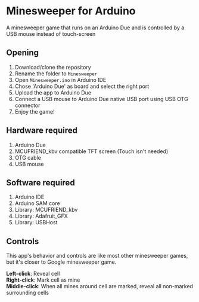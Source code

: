 # Minesweeper for Arduino

A minesweeper game that runs on an Arduino Due and is controlled by a USB mouse instead of touch-screen

## Opening

1. Download/clone the repository
2. Rename the folder to `Minesweeper`
3. Open `Minesweeper.ino` in Arduino IDE
4. Chose 'Arduino Due' as board and select the right port
5. Upload the app to Arduino Due
6. Connect a USB mouse to Arduino Due native USB port using USB OTG connector
7. Enjoy the game!

## Hardware required

1. Arduino Due
2. MCUFRIEND_kbv compatible TFT screen (Touch isn't needed)
3. OTG cable
4. USB mouse

## Software required

1. Arduino IDE
2. Arduino SAM core
3. Library: MCUFRIEND_kbv
4. Library: Adafruit_GFX
5. Library: USBHost

## Controls

This app's behavior and controls are like most other minesweeper games, but it's closer to Google minesweeper game.

**Left-click**: Reveal cell  
**Right-click**: Mark cell as mine  
**Middle-click**: When all mines around cell are marked, reveal all non-marked surrounding cells
